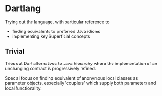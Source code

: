 # Dartlang

Trying out the language, with particular reference to
- finding equivalents to preferred Java idioms
- implementing key Superficial concepts

## Trivial

Tries out Dart alternatives to Java hierarchy
where the implementation of an unchanging contract
is progressively refined.  

Special focus on finding equivalent 
of anonymous local classes as parameter objects, 
especially 'couplers' which supply both parameters 
and local functionality.


